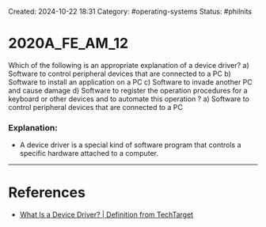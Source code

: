 Created: 2024-10-22 18:31
Category: #operating-systems 
Status: #philnits



# 2020A_FE_AM_12

Which of the following is an appropriate explanation of a device driver?
a) Software to control peripheral devices that are connected to a PC
b) Software to install an application on a PC
c) Software to invade another PC and cause damage
d) Software to register the operation procedures for a keyboard or other devices and to automate this operation
? 
a) Software to control peripheral devices that are connected to a PC
### Explanation:

- A device driver is a special kind of software program that controls a specific hardware attached to a computer.



---
# References
- [What Is a Device Driver? | Definition from TechTarget](https://www.techtarget.com/searchenterprisedesktop/definition/device-driver#:~:text=A%20device%20driver%2C%20or%20driver,will%20fail%20to%20work%20accordingly.)